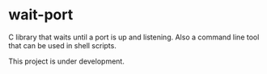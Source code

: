 # wait-port

C library that waits until a port is up and listening.
Also a command line tool that can be used in shell scripts.

This project is under development.
